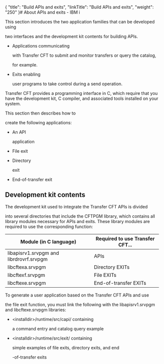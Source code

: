 {
    "title": "Build APIs and exits",
    "linkTitle": "Build APIs and exits",
    "weight": "250"
}# <span id="Building_CFT_API_applications"></span>About APIs and exits - IBM i

This section introduces the two application families that can be developed using
two interfaces and the development kit contents for building APIs.

-   Applications communicating
    with Transfer CFT to submit and monitor transfers or query the catalog,
    for example.
-   Exits enabling
    user programs to take control during a send operation.

Transfer CFT provides a programming interface in C, which require that you have the development kit, C compiler, and associated tools installed on your system.

This section then describes how to
create the following applications:

-   An API
    application
-   File exit
-   Directory
    exit
-   End-of-transfer exit

## <span id="Development_kit_contents"></span>Development kit contents

The development kit used to integrate the Transfer CFT APIs is divided
into several directories that include the CFTPGM library, which contains all library modules necessary for APIs and exits. These library modules are required to use the corresponding function:

<table cellspacing="0">
   <col/>
   <col/>
   <thead>
      <tr>
         <th>Module (in C language)</th>
         <th>Required to use Transfer CFT...</th>
      </tr>
   </thead>
   <tbody>
      <tr>
         <td>libapisrv1.srvpgm and librdrovrf.srvpgm         </td>
         <td>APIs         </td>
      </tr>
      <tr>
         <td>libcftexa.srvpgm         </td>
         <td>Directory EXITs         </td>
      </tr>
      <tr>
         <td>libcftexf.srvpgm         </td>
         <td>File EXITs         </td>
      </tr>
      <tr>
         <td>libcftexe.srvpgm         </td>
         <td>End-of-transfer EXITs         </td>
      </tr>
   </tbody>
</table>

To generate a user application based on the Transfer CFT APIs and use
the file exit function, you must link the following with the libapisrv1.srvpgm and libcftexe.srvpgm libraries:

-   &lt;installdir>/runtime/src/capi/ containing
    a command entry and catalog query example
-   &lt;installdir>/runtime/src/exit/ containing
    simple examples of file exits, directory exits, and end
    -of-transfer exits
